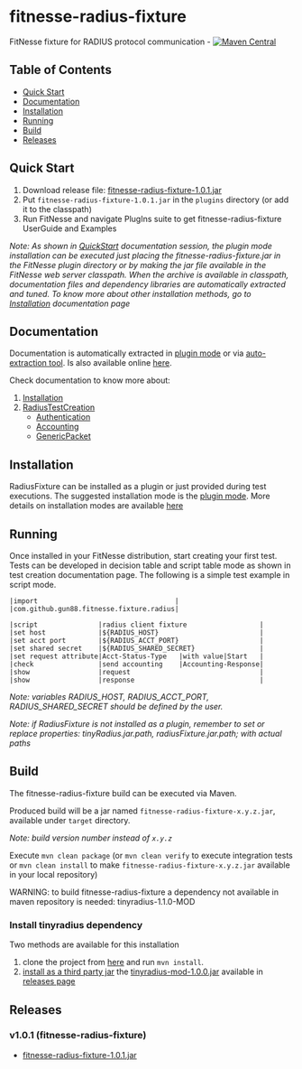 # fitnesse-radius-fixture
FitNesse fixture for RADIUS protocol communication - [![Maven Central](https://img.shields.io/maven-central/v/com.github.gun88/fitnesse-radius-fixture.svg?label=Maven%20Central)](https://search.maven.org/search?q=g:%22com.github.gun88%22%20AND%20a:%22fitnesse-radius-fixture%22)

## Table of Contents

- [Quick Start](#quick-start)
- [Documentation](#documentation)
- [Installation](#installation)
- [Running](#running)
- [Build](#build)
- [Releases](#releases)


## Quick Start
1. Download release file: [fitnesse-radius-fixture-1.0.1.jar](https://github.com/gun88/fitnesse-radius-fixture/releases/download/v1.0.1/fitnesse-radius-fixture-1.0.1.jar)
2. Put `fitnesse-radius-fixture-1.0.1.jar` in the `plugins` directory (or add it to the classpath)
3. Run FitNesse and navigate PlugIns suite to get fitnesse-radius-fixture UserGuide and Examples

*Note: As shown in [QuickStart](https://gun88.github.io/fitnesse-radius-fixture/PlugIns.RadiusFixture.UserGuide) documentation session, the plugin mode installation can be executed just placing 
the fitnesse-radius-fixture.jar in the FitNesse plugin directory or by making the jar file available 
in the FitNesse web server classpath. When the archive is available in classpath, documentation 
files and dependency libraries are automatically extracted and tuned. To know more about 
other installation methods, go to [Installation](https://gun88.github.io/fitnesse-radius-fixture/PlugIns.RadiusFixture.UserGuide.Installation) documentation page*


## Documentation
Documentation is automatically extracted in [plugin mode](https://gun88.github.io/fitnesse-radius-fixture/PlugIns.RadiusFixture.UserGuide.Installation.PluginMode) or via [auto-extraction tool](https://gun88.github.io/fitnesse-radius-fixture/PlugIns.RadiusFixture.UserGuide.Installation.AutoExtractionMode). Is also 
available online [here](https://gun88.github.io/fitnesse-radius-fixture/PlugIns.RadiusFixture.UserGuide).

Check documentation to know more about:
1. [Installation](https://gun88.github.io/fitnesse-radius-fixture/PlugIns.RadiusFixture.UserGuide.Installation)
1. [RadiusTestCreation](https://gun88.github.io/fitnesse-radius-fixture/PlugIns.RadiusFixture.UserGuide.RadiusTestCreation)
    * [Authentication](https://gun88.github.io/fitnesse-radius-fixture/PlugIns.RadiusFixture.UserGuide.Authentication)
    * [Accounting](https://gun88.github.io/fitnesse-radius-fixture/PlugIns.RadiusFixture.UserGuide.Accounting)
    * [GenericPacket](https://gun88.github.io/fitnesse-radius-fixture/PlugIns.RadiusFixture.UserGuide.GenericPacket)


## Installation
RadiusFixture can be installed as a plugin or just provided during test executions. The suggested 
installation mode is the [plugin mode](https://gun88.github.io/fitnesse-radius-fixture/PlugIns.RadiusFixture.UserGuide.Installation.PluginMode).
More details on installation modes are available [here](https://gun88.github.io/fitnesse-radius-fixture/PlugIns.RadiusFixture.UserGuide.Installation)


## Running
Once installed in your FitNesse distribution, start creating your first test. Tests can 
be developed in decision table and script table mode as shown in test creation documentation 
page. The following is a simple test example in script mode.

    |import                                  |
    |com.github.gun88.fitnesse.fixture.radius|
    
    |script               |radius client fixture                  |
    |set host             |${RADIUS_HOST}                         |
    |set acct port        |${RADIUS_ACCT_PORT}                    |
    |set shared secret    |${RADIUS_SHARED_SECRET}                |
    |set request attribute|Acct-Status-Type   |with value|Start   |
    |check                |send accounting    |Accounting-Response|
    |show                 |request                                |
    |show                 |response                               |

*Note: variables RADIUS_HOST, RADIUS_ACCT_PORT, RADIUS_SHARED_SECRET should be defined by the user.*

*Note: if RadiusFixture is not installed as a plugin, remember to set or replace 
properties: tinyRadius.jar.path, radiusFixture.jar.path; with actual paths*


## Build
The fitnesse-radius-fixture build can be executed via Maven.

Produced build will be a jar named `fitnesse-radius-fixture-x.y.z.jar`, available under `target` directory.

*Note: build version number instead of `x.y.z`*

Execute `mvn clean package` (or `mvn clean verify` to execute integration tests 
or `mvn clean install` to make `fitnesse-radius-fixture-x.y.z.jar` available in your
local repository)

WARNING: to build fitnesse-radius-fixture a dependency not available in maven repository is needed: tinyradius-1.1.0-MOD

### Install tinyradius dependency
Two methods are available for this installation

 1. clone the project from [here](https://github.com/gun88/TinyRadius/tree/mod) and run `mvn install`.
 2. [install as a third party jar](https://maven.apache.org/guides/mini/guide-3rd-party-jars-local.html) the [tinyradius-mod-1.0.0.jar](https://github.com/gun88/TinyRadius/releases/download/untagged-f61effa5a03824e6c8b3/tinyradius-mod-1.0.0.jar) available in [releases page](https://github.com/gun88/TinyRadius/releases)


## Releases
### v1.0.1 (fitnesse-radius-fixture)
 - [fitnesse-radius-fixture-1.0.1.jar](https://github.com/gun88/fitnesse-radius-fixture/releases/download/v1.0.1/fitnesse-radius-fixture-1.0.1.jar)
